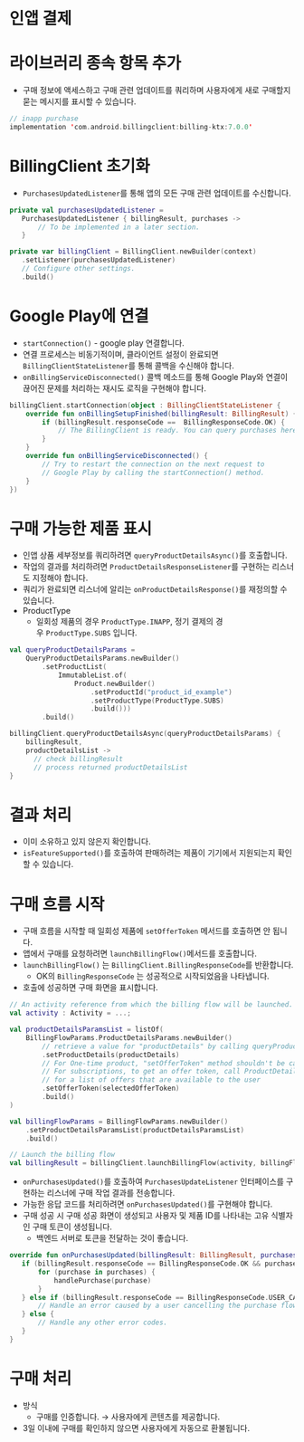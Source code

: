 # 인앱 결제
# 라이브러리 종속 항목 추가

- 구매 정보에 액세스하고 구매 관련 업데이트를 쿼리하며 사용자에게 새로 구매할지 묻는 메시지를 표시할 수 있습니다.

```kotlin
// inapp purchase
implementation 'com.android.billingclient:billing-ktx:7.0.0'
```

# BillingClient 초기화

- `PurchasesUpdatedListener`를 통해 앱의 모든 구매 관련 업데이트를 수신합니다.

```kotlin
private val purchasesUpdatedListener =
   PurchasesUpdatedListener { billingResult, purchases ->
       // To be implemented in a later section.
   }

private var billingClient = BillingClient.newBuilder(context)
   .setListener(purchasesUpdatedListener)
   // Configure other settings.
   .build()
```

# Google Play에 연결

- `startConnection()` - google play 연결합니다.
- 연결 프로세스는 비동기적이며, 클라이언트 설정이 완료되면 `BillingClientStateListener`를 통해 콜백을 수신해야 합니다.
- `onBillingServiceDisconnected()` 콜백 메소드를 통해 Google Play와 연결이 끊어진 문제를 처리하는 재시도 로직을 구현해야 합니다.

```kotlin
billingClient.startConnection(object : BillingClientStateListener {
    override fun onBillingSetupFinished(billingResult: BillingResult) {
        if (billingResult.responseCode ==  BillingResponseCode.OK) {
            // The BillingClient is ready. You can query purchases here.
        }
    }
    override fun onBillingServiceDisconnected() {
        // Try to restart the connection on the next request to
        // Google Play by calling the startConnection() method.
    }
})
```

# 구매 가능한 제품 표시

- 인앱 상품 세부정보를 쿼리하려면 `queryProductDetailsAsync()`를 호출합니다.
- 작업의 결과를 처리하려면 `ProductDetailsResponseListener`를 구현하는 리스너도 지정해야 합니다.
- 쿼리가 완료되면 리스너에 알리는 `onProductDetailsResponse()`를 재정의할 수 있습니다.
- ProductType
    - 일회성 제품의 경우 `ProductType.INAPP`, 정기 결제의 경우 `ProductType.SUBS` 입니다.

```kotlin
val queryProductDetailsParams =
    QueryProductDetailsParams.newBuilder()
        .setProductList(
            ImmutableList.of(
                Product.newBuilder()
                    .setProductId("product_id_example")
                    .setProductType(ProductType.SUBS)
                    .build()))
        .build()

billingClient.queryProductDetailsAsync(queryProductDetailsParams) {
    billingResult,
    productDetailsList ->
      // check billingResult
      // process returned productDetailsList
}
```

# 결과 처리

- 이미 소유하고 있지 않은지 확인합니다.
- `isFeatureSupported()`를 호출하여 판매하려는 제품이 기기에서 지원되는지 확인할 수 있습니다.

# 구매 흐름 시작

- 구매 흐름을 시작할 때 일회성 제품에 `setOfferToken` 메서드를 호출하면 안 됩니다.
- 앱에서 구매를 요청하려면 `launchBillingFlow()`메서드를 호출합니다.
- `launchBillingFlow()` 는 `BillingClient.BillingResponseCode`를 반환합니다.
    - OK의 `BillingResponseCode` 는 성공적으로 시작되었음을 나타냅니다.
- 호출에 성공하면 구매 화면을 표시합니다.

```kotlin
// An activity reference from which the billing flow will be launched.
val activity : Activity = ...;

val productDetailsParamsList = listOf(
    BillingFlowParams.ProductDetailsParams.newBuilder()
        // retrieve a value for "productDetails" by calling queryProductDetailsAsync()
        .setProductDetails(productDetails)
        // For One-time product, "setOfferToken" method shouldn't be called.
        // For subscriptions, to get an offer token, call ProductDetails.subscriptionOfferDetails()
        // for a list of offers that are available to the user
        .setOfferToken(selectedOfferToken)
        .build()
)

val billingFlowParams = BillingFlowParams.newBuilder()
    .setProductDetailsParamsList(productDetailsParamsList)
    .build()

// Launch the billing flow
val billingResult = billingClient.launchBillingFlow(activity, billingFlowParams)
```

- `onPurchasesUpdated()`를 호출하여 `PurchasesUpdateListener` 인터페이스를 구현하는 리스너에 구매 작업 결과를 전송합니다.
- 가능한 응답 코드를 처리하려면 `onPurchasesUpdated()`를 구현해야 합니다.
- 구매 성공 시 구매 성공 화면이 생성되고 사용자 및 제품 ID를 나타내는 고유 식별자인 구매 토큰이 생성됩니다.
    - 백엔드 서버로 토큰을 전달하는 것이 좋습니다.

```kotlin
override fun onPurchasesUpdated(billingResult: BillingResult, purchases: List<Purchase>?) {
   if (billingResult.responseCode == BillingResponseCode.OK && purchases != null) {
       for (purchase in purchases) {
           handlePurchase(purchase)
       }
   } else if (billingResult.responseCode == BillingResponseCode.USER_CANCELED) {
       // Handle an error caused by a user cancelling the purchase flow.
   } else {
       // Handle any other error codes.
   }
}
```

# 구매 처리

- 방식
    - 구매를 인증합니다. → 사용자에게 콘텐츠를 제공합니다.
- 3일 이내에 구매를 확인하지 않으면 사용자에게 자동으로 환불됩니다.
